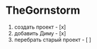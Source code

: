 # TheGornstorm
1) создать проект            - [x]
2) добавить Диму             - [x]
3) перебрать старый проект   - [ ]
